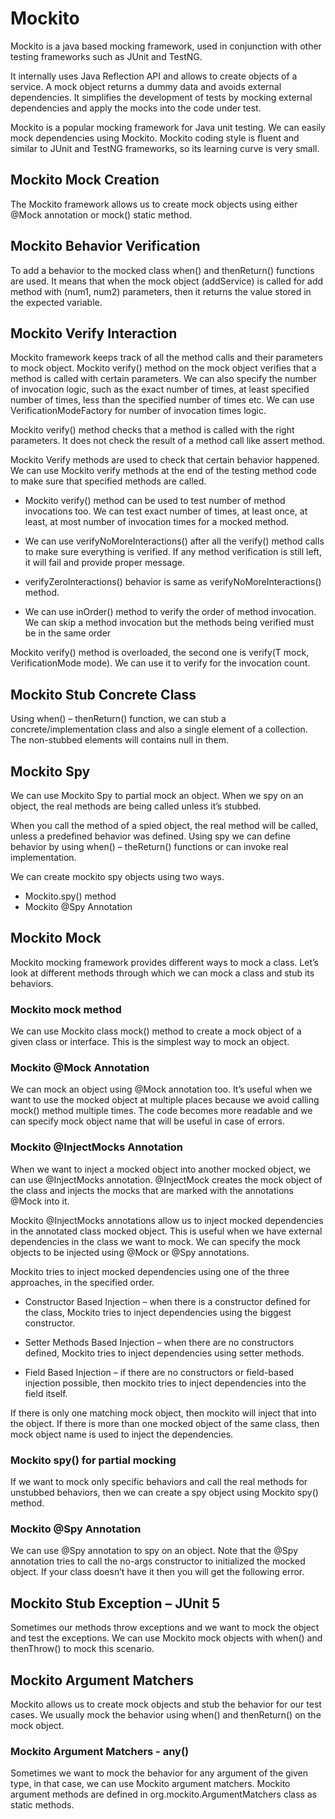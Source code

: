 # Mockito

Mockito is a java based mocking framework, used in conjunction with other testing frameworks such as JUnit and TestNG.

It internally uses Java Reflection API and allows to create objects of a service. A mock object returns a dummy data and avoids external dependencies. 
It simplifies the development of tests by mocking external dependencies and apply the mocks into the code under test.


Mockito is a popular mocking framework for Java unit testing. We can easily mock dependencies using Mockito. Mockito coding style is fluent and similar to JUnit and TestNG frameworks, so its learning curve is very small.


## Mockito Mock Creation

The Mockito framework allows us to create mock objects using either @Mock annotation or mock() static method.

## Mockito Behavior Verification

To add a behavior to the mocked class when() and thenReturn() functions are used. It means that when the mock object (addService) is called for add method with (num1, num2) parameters, then it returns the value stored in the expected variable.

## Mockito Verify Interaction

Mockito framework keeps track of all the method calls and their parameters to mock object.
Mockito verify() method on the mock object verifies that a method is called with certain parameters.
We can also specify the number of invocation logic, such as the exact number of times, at least specified number of times, less than the specified number of times etc. We can use VerificationModeFactory for number of invocation times logic.

Mockito verify() method checks that a method is called with the right parameters. It does not check the result of a method call like assert method.


Mockito Verify methods are used to check that certain behavior happened. We can use Mockito verify methods at the end of the testing method code to make sure that specified methods are called.

- Mockito verify() method can be used to test number of method invocations too. We can test exact number of times, at least once, at least, at most number of invocation times for a mocked method.

- We can use verifyNoMoreInteractions() after all the verify() method calls to make sure everything is verified. If any method verification is still left, it will fail and provide proper message.

- verifyZeroInteractions() behavior is same as verifyNoMoreInteractions() method.

- We can use inOrder() method to verify the order of method invocation. We can skip a method invocation but the methods being verified must be in the same order

Mockito verify() method is overloaded, the second one is verify(T mock, VerificationMode mode). We can use it to verify for the invocation count.


## Mockito Stub Concrete Class

Using when() – thenReturn() function, we can stub a concrete/implementation class and also a single element of a collection. The non-stubbed elements will contains null in them.


## Mockito Spy

We can use Mockito Spy to partial mock an object. When we spy on an object, the real methods are being called unless it’s stubbed.

When you call the method of a spied object, the real method will be called, unless a predefined behavior was defined. Using spy we can define behavior by using when() – theReturn() functions or can invoke real implementation.

We can create mockito spy objects using two ways.

- Mockito.spy() method
- Mockito @Spy Annotation


## Mockito Mock

Mockito mocking framework provides different ways to mock a class. Let’s look at different methods through which we can mock a class and stub its behaviors.

### Mockito mock method

We can use Mockito class mock() method to create a mock object of a given class or interface.
This is the simplest way to mock an object.


### Mockito @Mock Annotation

We can mock an object using @Mock annotation too. It’s useful when we want to use the mocked object at multiple places because we avoid calling mock() method multiple times. The code becomes more readable and we can specify mock object name that will be useful in case of errors.

### Mockito @InjectMocks Annotation

When we want to inject a mocked object into another mocked object, we can use @InjectMocks annotation. @InjectMock creates the mock object of the class and injects the mocks that are marked with the annotations @Mock into it.


Mockito @InjectMocks annotations allow us to inject mocked dependencies in the annotated class mocked object. This is useful when we have external dependencies in the class we want to mock. We can specify the mock objects to be injected using @Mock or @Spy annotations.

Mockito tries to inject mocked dependencies using one of the three approaches, in the specified order.


- Constructor Based Injection – when there is a constructor defined for the class, Mockito tries to inject dependencies using the biggest constructor.

- Setter Methods Based Injection – when there are no constructors defined, Mockito tries to inject dependencies using setter methods.

- Field Based Injection – if there are no constructors or field-based injection possible, then mockito tries to inject dependencies into the field itself.


If there is only one matching mock object, then mockito will inject that into the object. If there is more than one mocked object of the same class, then mock object name is used to inject the dependencies.


### Mockito spy() for partial mocking

If we want to mock only specific behaviors and call the real methods for unstubbed behaviors, then we can create a spy object using Mockito spy() method.

### Mockito @Spy Annotation

We can use @Spy annotation to spy on an object.
Note that the @Spy annotation tries to call the no-args constructor to initialized the mocked object. If your class doesn’t have it then you will get the following error.


## Mockito Stub Exception – JUnit 5

Sometimes our methods throw exceptions and we want to mock the object and test the exceptions.
We can use Mockito mock objects with when() and thenThrow() to mock this scenario.


## Mockito Argument Matchers

Mockito allows us to create mock objects and stub the behavior for our test cases. We usually mock the behavior using when() and thenReturn() on the mock object.


### Mockito Argument Matchers  - any()

Sometimes we want to mock the behavior for any argument of the given type, in that case, we can use Mockito argument matchers. Mockito argument methods are defined in org.mockito.ArgumentMatchers class as static methods.

